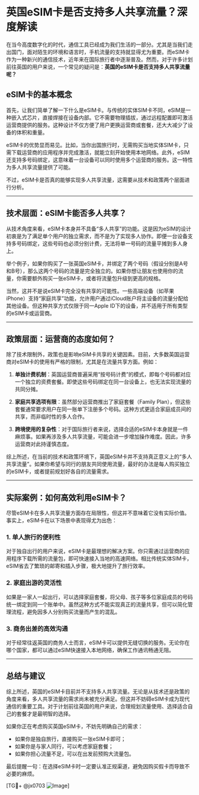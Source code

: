 # 英国eSIM卡是否支持多人共享流量？深度解读

在当今高度数字化的时代，通信工具已经成为我们生活的一部分。尤其是当我们走出国门，面对陌生的环境和语言时，手机流量的支持就显得尤为重要。而eSIM卡作为一种新兴的通信技术，近年来在国际旅行者中逐渐普及。然而，对于许多计划前往英国的用户来说，一个常见的疑问是：**英国的eSIM卡是否支持多人共享流量呢？**

## eSIM卡的基本概念

首先，让我们简单了解一下什么是eSIM卡。与传统的实体SIM卡不同，eSIM是一种嵌入式芯片，直接焊接在设备内部。它不需要物理插拔，通过远程配置即可激活运营商提供的服务。这种设计不仅方便了用户更换运营商或套餐，还大大减少了设备的体积和重量。

eSIM卡的优势显而易见。比如，当你出国旅行时，无需购买当地实体SIM卡，只需下载运营商的应用程序并完成激活，就能立刻开始使用本地网络。此外，eSIM还支持多号码绑定，这意味着一台设备可以同时使用多个运营商的服务。这一特性为多人共享流量提供了可能。

不过，eSIM卡是否真的能够实现多人共享流量，这需要从技术和政策两个层面进行分析。

---

## 技术层面：eSIM卡能否多人共享？

从技术角度来看，eSIM卡本身并不具备“多人共享”的功能。这是因为eSIM的设计初衷是为了满足单个用户的独立需求，而不是为了实现多人协作。即便一台设备支持多号码绑定，这些号码也必须分别计费，无法将单一号码的流量平摊到多人身上。

举个例子，如果你购买了一张英国eSIM卡，并绑定了两个号码（假设分别是A号和B号），那么这两个号码的流量是完全独立的。如果你想让朋友也使用你的流量，你需要额外购买一张eSIM卡，或者将流量包升级到更高的规格。

当然，这并不是说eSIM卡完全没有共享的可能性。一些高端设备（如苹果iPhone）支持“家庭共享”功能，允许用户通过iCloud账户将主设备的流量分配给其他设备。但这种共享方式仅限于同一Apple ID下的设备，并不适用于所有类型的eSIM卡或运营商。

---

## 政策层面：运营商的态度如何？

除了技术限制外，政策也是影响eSIM卡共享的关键因素。目前，大多数英国运营商对eSIM卡的使用有严格的限制，尤其是在流量共享方面。例如：

1. **单独计费机制**：英国运营商普遍采用“按号码计费”的模式，即每个号码都对应一个独立的资费套餐。即使这些号码绑定在同一台设备上，也无法实现流量的共同分摊。
   
2. **家庭共享选项有限**：虽然部分运营商推出了家庭套餐（Family Plan），但这些套餐通常要求用户在同一账单下注册多个号码。这种方式更适合家庭成员间的共享，而非临时性的多人合作。

3. **跨境使用的复杂性**：对于国际旅行者来说，选择合适的eSIM卡本身就是一件麻烦事。如果再涉及多人共享流量，可能会进一步增加操作难度。因此，许多运营商对此持谨慎态度。

综上所述，在当前的技术和政策环境下，英国eSIM卡并不支持真正意义上的“多人共享流量”。如果你希望与同行的朋友共同使用流量，最好的办法是每人购买独立的eSIM卡，或者提前规划好各自的流量需求。

---

## 实际案例：如何高效利用eSIM卡？

尽管eSIM卡在多人共享流量方面存在局限性，但这并不意味着它没有实际价值。事实上，eSIM卡在以下场景中表现得尤为出色：

### 1. 单人旅行的便利性
对于独自出行的用户来说，eSIM卡是最理想的解决方案。你只需通过运营商的应用程序下载所需的流量包，即可快速接入当地的高速网络。相比传统实体SIM卡，eSIM省去了繁琐的邮寄和插入步骤，极大地提升了旅行效率。

### 2. 家庭出游的灵活性
如果是一家人一起出行，可以选择家庭套餐，将父母、孩子等多位家庭成员的号码统一绑定到同一个账单中。虽然这种方式不能实现真正的流量共享，但可以简化管理流程，避免因多人分别购买流量而产生的混乱。

### 3. 商务出差的高效沟通
对于经常往返英国的商务人士而言，eSIM卡可以提供无缝切换的服务。无论你在哪个国家，都可以通过eSIM快速接入本地网络，确保工作通讯畅通无阻。

---

## 总结与建议

综上所述，英国的eSIM卡目前并不支持多人共享流量。无论是从技术还是政策的角度来看，多人共享流量的需求尚未被充分满足。但这并不妨碍eSIM卡成为现代通信的重要工具。对于计划前往英国的用户来说，合理规划流量使用、选择适合自己的套餐才是最明智的选择。

如果你正在考虑购买英国eSIM卡，不妨先明确自己的需求：
- 如果你是独自旅行，直接购买一张eSIM卡即可；
- 如果你是与家人同行，可以考虑家庭套餐；
- 如果你担心流量不足，可以在出发前预购大流量包。

最后提醒一句：在选择eSIM卡时一定要认准正规渠道，避免因购买假卡而导致不必要的麻烦。

[TG💪+ @jx0703 ![Image](https://github.com/user-attachments/assets/dbca1d08-cadb-493c-b0ec-ad6f7a83f270)]